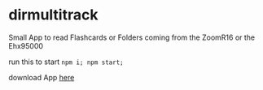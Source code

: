 # dirmultitrack
Small App to read Flashcards or Folders coming from the ZoomR16 or the Ehx95000

run this to start
`npm i; npm start;`

download App [here](https://github.com/leonleonleon/dirmultitrack/releases)
